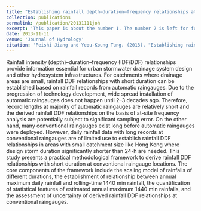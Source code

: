 ```yaml
---
title: "Establishing rainfall depth–duration–frequency relationships at daily raingauge stations in Hong Kong"
collection: publications
permalink: /publication/20131111joh
excerpt: 'This paper is about the number 1. The number 2 is left for future work.'
date: 2013-11-11
venue: 'Journal of Hydrology'
citation: 'Peishi Jiang and Yeou-Koung Tung. (2013). "Establishing rainfall depth–duration–frequency relationships at daily raingauge stations in Hong Kong." <i>Journal of Hydrology</i>. 504.'
---
```

Rainfall intensity (depth)–duration–frequency (IDF/DDF) relationships provide information essential for
urban stormwater drainage system design and other hydrosystem infrastructures. For catchments where
drainage areas are small, rainfall DDF relationships with short duration can be established based on rainfall
records from automatic raingauges. Due to the progression of technology development, wide spread
installation of automatic raingauges does not happen until 2–3 decades ago. Therefore, record lengths at
majority of automatic raingauges are relatively short and the derived rainfall DDF relationships on the
basis of at-site frequency analysis are potentially subject to significant sampling error. On the other hand,
many conventional raingauges exist long before automatic raingauges were deployed. However, daily
rainfall data with long records at conventional raingauges are of limited use to establish rainfall DDF relationships
in areas with small catchment size like Hong Kong where design storm duration significantly
shorter than 24-h are needed. This study presents a practical methodological framework to derive rainfall
DDF relationships with short duration at conventional raingauge locations. The core components of the
framework include the scaling model of rainfalls of different durations, the establishment of relationship
between annual maximum daily rainfall and rolling-time 1440 min rainfall, the quantification of statistical
features of estimated annual maximum 1440 min rainfalls, and the assessment of uncertainty of
derived rainfall DDF relationships at conventional raingauges.
